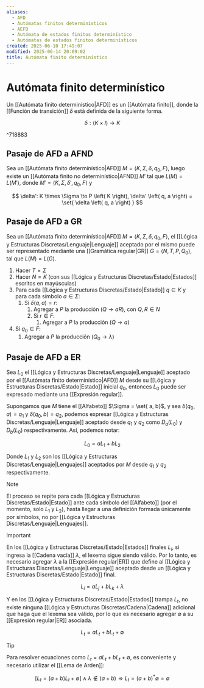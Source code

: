 ```yaml
---
aliases:
  - AFD
  - Autómatas finitos determinísticos
  - AEFD
  - Autómata de estados finitos determinístico
  - Autómatas de estados finitos determinísticos
created: 2025-06-10 17:49:07
modified: 2025-06-14 20:09:02
title: Autómata finito determinístico
---
```


# Autómata finito determinístico

Un [[Autómata finito determinístico|AFD]] es un [[Autómata finito]], donde la [[Función de transición]] $\delta$ está definida de la siguiente forma.

$$
\delta: \left( K \times I \right) \to K
$$

^718883

## Pasaje de AFD a AFND

Sea un [[Autómata finito determinístico|AFD]] $M = \left< K, \Sigma, \delta, q_0, F \right>$, luego existe un [[Autómata finito no determinístico|AFND]] $M'$ tal que $L \left( M \right) = L \left( M' \right)$, donde $M' = \left< K, \Sigma, \delta', q_0, F \right>$ y

$$
\delta': K \times \Sigma \to P \left( K \right), \delta' \left( q, a \right) = \set{ \delta \left( q, a \right) }
$$

## Pasaje de AFD a GR

Sea un [[Autómata finito determinístico|AFD]] $M = \left< K, \Sigma, \delta, q_0, F \right>$, el [[Lógica y Estructuras Discretas/Lenguaje|Lenguaje]] aceptado por el mismo puede ser representado mediante una [[Gramática regular|GR]] $G = \left< N, T, P, Q_0 \right>$, tal que $L(M) = L(G)$.

1. Hacer $T = \Sigma$
2. Hacer $N = K$ (con sus [[Lógica y Estructuras Discretas/Estado|Estados]] escritos en mayúsculas)
3. Para cada [[Lógica y Estructuras Discretas/Estado|Estado]] $q \in K$ y para cada símbolo $a \in \Sigma$:
	1. Si $\delta \left( q, a \right) = r$:
		1. Agregar a $P$ la producción $\left( Q \to a R \right)$, con $Q, R \in N$
		2. Si $r \in F$:
			1. Agregar a $P$ la producción $\left( Q \to a \right)$
4. Si $q_0 \in F$:
	1. Agregar a $P$ la producción $\left( Q_0 \to \lambda \right)$

## Pasaje de AFD a ER

Sea $L_0$ el [[Lógica y Estructuras Discretas/Lenguaje|Lenguaje]] aceptado por el [[Autómata finito determinístico|AFD]] $M$ desde su [[Lógica y Estructuras Discretas/Estado|Estado]] inicial $q_0$, entonces $L_0$ puede ser expresado mediante una [[Expresión regular]].

Supongamos que $M$ tiene el [[Alfabeto]] $\Sigma = \set{ a, b}$, y sea $\delta \left( q_0, a \right) = q_1$ y $\delta \left( q_0, b \right) = q_2$, podemos expresar [[Lógica y Estructuras Discretas/Lenguaje|Lenguaje]] aceptado desde $q_1$ y $q_2$ como $D_a \left( L_0 \right)$ y $D_b \left( L_0 \right)$ respectivamente. Así, podemos notar:

$$
L_0 = a L_1 + b L_2
$$

Donde $L_1$ y $L_2$ son los [[Lógica y Estructuras Discretas/Lenguaje|Lenguajes]] aceptados por $M$ desde $q_1$ y $q_2$ respectivamente.

> [!note]
> El proceso se repite para cada [[Lógica y Estructuras Discretas/Estado|Estado]] ante cada símbolo del [[Alfabeto]] (por el momento, solo $L_1$ y $L_2$), hasta llegar a una definición formada únicamente por símbolos, no por [[Lógica y Estructuras Discretas/Lenguaje|Lenguajes]].

> [!important]
> En los [[Lógica y Estructuras Discretas/Estado|Estados]] finales $L_i$, si ingresa la [[Cadena vacía]] $\lambda$, el lexema sigue siendo válido. Por lo tanto, es necesario agregar $\lambda$ a la [[Expresión regular|ER]] que define al [[Lógica y Estructuras Discretas/Lenguaje|Lenguaje]] aceptado desde un [[Lógica y Estructuras Discretas/Estado|Estado]] final.
>
> $$
> L_i = a L_j + b L_k + \lambda
> $$
>
> Y en los [[Lógica y Estructuras Discretas/Estado|Estados]] trampa $L_t$, no existe ninguna [[Lógica y Estructuras Discretas/Cadena|Cadena]] adicional que haga que el lexema sea válido, por lo que es necesario agregar $\emptyset$ a su [[Expresión regular|ER]] asociada.
>
> $$
> L_t = a L_t + b L_t + \emptyset
> $$

> [!tip]
> Para resolver ecuaciones como $L_t = a L_t + b L_t + \emptyset$, es conveniente y necesario utilizar el [[Lema de Arden]]:
>
> $$
> \left[ L_t = \left( a + b \right) L_t + \emptyset \right] \land \lambda \notin \left( a + b \right) \Rightarrow L_t = \left( a + b \right)^* \emptyset = \emptyset
> $$
